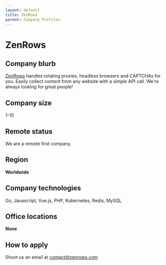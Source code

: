 ```yaml
---
layout: default
title: ZenRows
parent: Company Profiles
---
```


# ZenRows

## Company blurb

[ZenRows](https://www.zenrows.com/) handles rotating proxies, headless browsers and CAPTCHAs for you. Easily collect content from any website with a simple API call. We're always looking for great people!

## Company size

1-10

## Remote status

We are a remote first company.

## Region

**Worldwide**

## Company technologies

Go, Javascript, Vue.js, PHP, Kubernetes, Redis, MySQL

## Office locations

**None**

## How to apply

Shoot us an email at contact@zenrows.com
